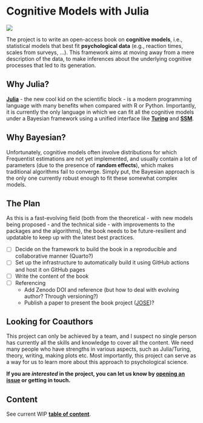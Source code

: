 # Cognitive Models with Julia

[![](https://img.shields.io/badge/status-looking_for_collaborators-orange)](https://github.com/DominiqueMakowski/CognitiveModels/issues)

The project is to write an open-access book on **cognitive models**, i.e., statistical models that best fit **psychological data** (e.g., reaction times, scales from surveys, ...). 
This framework aims at moving away from a mere description of the data, to make inferences about the underlying cognitive processes that led to its generation.

## Why Julia?

[**Julia**](https://julialang.org/) - the new cool kid on the scientific block - is a modern programming language with many benefits when compared with R or Python.
Importantly, it is currently the only language in which we can fit all the cognitive models under a Bayesian framework using a unified interface like [**Turing**](https://turing.ml/) and [**SSM**](https://github.com/itsdfish/SequentialSamplingModels.jl).

## Why Bayesian?

Unfortunately, cognitive models often involve distributions for which Frequentist estimations are not yet implemented, and usually contain a lot of parameters (due to the presence of **random effects**), which makes traditional algorithms fail to converge.
Simply put, the Bayesian approach is the only one currently robust enough to fit these somewhat complex models.

## The Plan

As this is a fast-evolving field (both from the theoretical - with new models being proposed - and the technical side - with improvements to the packages and the algorithms), the book needs to be future-resilient and updatable to keep up with the latest best practices. 

- [ ] Decide on the framework to build the book in a reproducible and collaborative manner (Quarto?)
- [ ] Set up the infrastructure to automatically build it using GitHub actions and host it on GitHub pages
- [ ] Write the content of the book
- [ ] Referencing
  - Add Zenodo DOI and reference (but how to deal with evolving author? Through versioning?)
  - Publish a paper to present the book project ([JOSE](https://jose.theoj.org/))?


## Looking for Coauthors

This project can only be achieved by a team, and I suspect no single person has currently all the skills and knowledge to cover all the content. We need many people who have strengths in various aspects, such as Julia/Turing, theory, writing, making plots etc.
Most importantly, this project can serve as a way for us to learn more about this approach to psychological science. 

**If you are *interested* in the project, you can let us know by [opening an issue](https://github.com/DominiqueMakowski/CognitiveModels/issues) or getting in touch.**

## Content

See current WIP [**table of content**](https://dominiquemakowski.github.io/CognitiveModels/).

